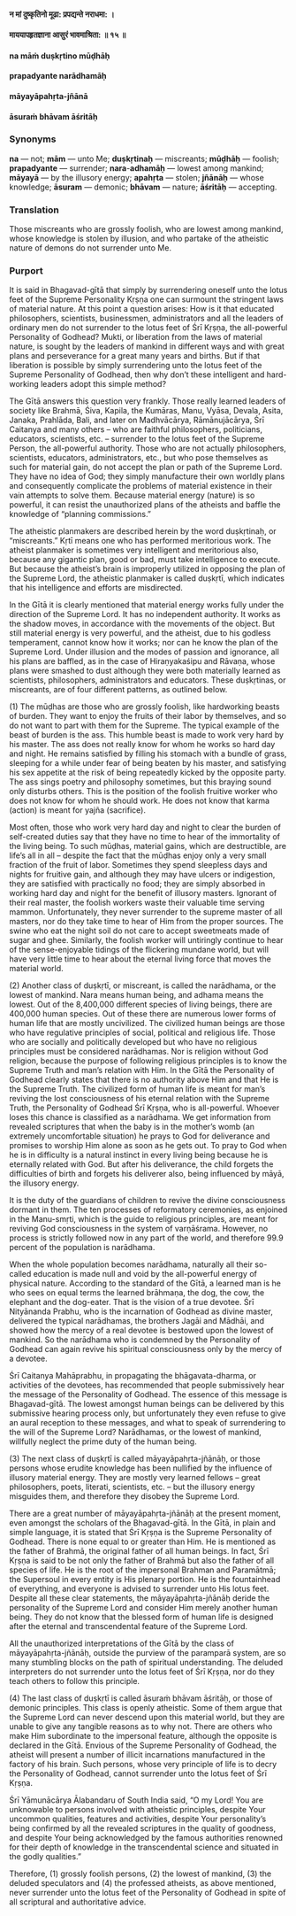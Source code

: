 #### न मां दुष्कृतिनो मूढा: प्रपद्यन्ते नराधमा: ।
#### माययापहृतज्ञाना आसुरं भावमाश्रिता: ॥ १५ ॥

#### na māṁ duṣkṛtino mūḍhāḥ
#### prapadyante narādhamāḥ
#### māyayāpahṛta-jñānā
#### āsuraṁ bhāvam āśritāḥ

### Synonyms

**na** — not; **mām** — unto Me; **duṣkṛtinaḥ** — miscreants; **mūḍhāḥ** — foolish; **prapadyante** — surrender; **nara**-**adhamāḥ** — lowest among mankind; **māyayā** — by the illusory energy; **apahṛta** — stolen; **jñānāḥ** — whose knowledge; **āsuram** — demonic; **bhāvam** — nature; **āśritāḥ** — accepting.

### Translation

Those miscreants who are grossly foolish, who are lowest among mankind, whose knowledge is stolen by illusion, and who partake of the atheistic nature of demons do not surrender unto Me.

### Purport

It is said in Bhagavad-gītā that simply by surrendering oneself unto the lotus feet of the Supreme Personality Kṛṣṇa one can surmount the stringent laws of material nature. At this point a question arises: How is it that educated philosophers, scientists, businessmen, administrators and all the leaders of ordinary men do not surrender to the lotus feet of Śrī Kṛṣṇa, the all-powerful Personality of Godhead? Mukti, or liberation from the laws of material nature, is sought by the leaders of mankind in different ways and with great plans and perseverance for a great many years and births. But if that liberation is possible by simply surrendering unto the lotus feet of the Supreme Personality of Godhead, then why don’t these intelligent and hard-working leaders adopt this simple method?

The Gītā answers this question very frankly. Those really learned leaders of society like Brahmā, Śiva, Kapila, the Kumāras, Manu, Vyāsa, Devala, Asita, Janaka, Prahlāda, Bali, and later on Madhvācārya, Rāmānujācārya, Śrī Caitanya and many others – who are faithful philosophers, politicians, educators, scientists, etc. – surrender to the lotus feet of the Supreme Person, the all-powerful authority. Those who are not actually philosophers, scientists, educators, administrators, etc., but who pose themselves as such for material gain, do not accept the plan or path of the Supreme Lord. They have no idea of God; they simply manufacture their own worldly plans and consequently complicate the problems of material existence in their vain attempts to solve them. Because material energy (nature) is so powerful, it can resist the unauthorized plans of the atheists and baffle the knowledge of “planning commissions.”

The atheistic planmakers are described herein by the word duṣkṛtinaḥ, or “miscreants.” Kṛtī means one who has performed meritorious work. The atheist planmaker is sometimes very intelligent and meritorious also, because any gigantic plan, good or bad, must take intelligence to execute. But because the atheist’s brain is improperly utilized in opposing the plan of the Supreme Lord, the atheistic planmaker is called duṣkṛtī, which indicates that his intelligence and efforts are misdirected.

In the Gītā it is clearly mentioned that material energy works fully under the direction of the Supreme Lord. It has no independent authority. It works as the shadow moves, in accordance with the movements of the object. But still material energy is very powerful, and the atheist, due to his godless temperament, cannot know how it works; nor can he know the plan of the Supreme Lord. Under illusion and the modes of passion and ignorance, all his plans are baffled, as in the case of Hiraṇyakaśipu and Rāvaṇa, whose plans were smashed to dust although they were both materially learned as scientists, philosophers, administrators and educators. These duṣkṛtinas, or miscreants, are of four different patterns, as outlined below.

(1) The mūḍhas are those who are grossly foolish, like hardworking beasts of burden. They want to enjoy the fruits of their labor by themselves, and so do not want to part with them for the Supreme. The typical example of the beast of burden is the ass. This humble beast is made to work very hard by his master. The ass does not really know for whom he works so hard day and night. He remains satisfied by filling his stomach with a bundle of grass, sleeping for a while under fear of being beaten by his master, and satisfying his sex appetite at the risk of being repeatedly kicked by the opposite party. The ass sings poetry and philosophy sometimes, but this braying sound only disturbs others. This is the position of the foolish fruitive worker who does not know for whom he should work. He does not know that karma (action) is meant for yajña (sacrifice).

Most often, those who work very hard day and night to clear the burden of self-created duties say that they have no time to hear of the immortality of the living being. To such mūḍhas, material gains, which are destructible, are life’s all in all – despite the fact that the mūḍhas enjoy only a very small fraction of the fruit of labor. Sometimes they spend sleepless days and nights for fruitive gain, and although they may have ulcers or indigestion, they are satisfied with practically no food; they are simply absorbed in working hard day and night for the benefit of illusory masters. Ignorant of their real master, the foolish workers waste their valuable time serving mammon. Unfortunately, they never surrender to the supreme master of all masters, nor do they take time to hear of Him from the proper sources. The swine who eat the night soil do not care to accept sweetmeats made of sugar and ghee. Similarly, the foolish worker will untiringly continue to hear of the sense-enjoyable tidings of the flickering mundane world, but will have very little time to hear about the eternal living force that moves the material world.

(2) Another class of duṣkṛtī, or miscreant, is called the narādhama, or the lowest of mankind. Nara means human being, and adhama means the lowest. Out of the 8,400,000 different species of living beings, there are 400,000 human species. Out of these there are numerous lower forms of human life that are mostly uncivilized. The civilized human beings are those who have regulative principles of social, political and religious life. Those who are socially and politically developed but who have no religious principles must be considered narādhamas. Nor is religion without God religion, because the purpose of following religious principles is to know the Supreme Truth and man’s relation with Him. In the Gītā the Personality of Godhead clearly states that there is no authority above Him and that He is the Supreme Truth. The civilized form of human life is meant for man’s reviving the lost consciousness of his eternal relation with the Supreme Truth, the Personality of Godhead Śrī Kṛṣṇa, who is all-powerful. Whoever loses this chance is classified as a narādhama. We get information from revealed scriptures that when the baby is in the mother’s womb (an extremely uncomfortable situation) he prays to God for deliverance and promises to worship Him alone as soon as he gets out. To pray to God when he is in difficulty is a natural instinct in every living being because he is eternally related with God. But after his deliverance, the child forgets the difficulties of birth and forgets his deliverer also, being influenced by māyā, the illusory energy.

It is the duty of the guardians of children to revive the divine consciousness dormant in them. The ten processes of reformatory ceremonies, as enjoined in the Manu-smṛti, which is the guide to religious principles, are meant for reviving God consciousness in the system of varṇāśrama. However, no process is strictly followed now in any part of the world, and therefore 99.9 percent of the population is narādhama.

When the whole population becomes narādhama, naturally all their so-called education is made null and void by the all-powerful energy of physical nature. According to the standard of the Gītā, a learned man is he who sees on equal terms the learned brāhmaṇa, the dog, the cow, the elephant and the dog-eater. That is the vision of a true devotee. Śrī Nityānanda Prabhu, who is the incarnation of Godhead as divine master, delivered the typical narādhamas, the brothers Jagāi and Mādhāi, and showed how the mercy of a real devotee is bestowed upon the lowest of mankind. So the narādhama who is condemned by the Personality of Godhead can again revive his spiritual consciousness only by the mercy of a devotee.

Śrī Caitanya Mahāprabhu, in propagating the bhāgavata-dharma, or activities of the devotees, has recommended that people submissively hear the message of the Personality of Godhead. The essence of this message is Bhagavad-gītā. The lowest amongst human beings can be delivered by this submissive hearing process only, but unfortunately they even refuse to give an aural reception to these messages, and what to speak of surrendering to the will of the Supreme Lord? Narādhamas, or the lowest of mankind, willfully neglect the prime duty of the human being.

(3) The next class of duṣkṛtī is called māyayāpahṛta-jñānāḥ, or those persons whose erudite knowledge has been nullified by the influence of illusory material energy. They are mostly very learned fellows – great philosophers, poets, literati, scientists, etc. – but the illusory energy misguides them, and therefore they disobey the Supreme Lord.

There are a great number of māyayāpahṛta-jñānāḥ at the present moment, even amongst the scholars of the Bhagavad-gītā. In the Gītā, in plain and simple language, it is stated that Śrī Kṛṣṇa is the Supreme Personality of Godhead. There is none equal to or greater than Him. He is mentioned as the father of Brahmā, the original father of all human beings. In fact, Śrī Kṛṣṇa is said to be not only the father of Brahmā but also the father of all species of life. He is the root of the impersonal Brahman and Paramātmā; the Supersoul in every entity is His plenary portion. He is the fountainhead of everything, and everyone is advised to surrender unto His lotus feet. Despite all these clear statements, the māyayāpahṛta-jñānāḥ deride the personality of the Supreme Lord and consider Him merely another human being. They do not know that the blessed form of human life is designed after the eternal and transcendental feature of the Supreme Lord.

All the unauthorized interpretations of the Gītā by the class of māyayāpahṛta-jñānāḥ, outside the purview of the paramparā system, are so many stumbling blocks on the path of spiritual understanding. The deluded interpreters do not surrender unto the lotus feet of Śrī Kṛṣṇa, nor do they teach others to follow this principle.

(4) The last class of duṣkṛtī is called āsuraṁ bhāvam āśritāḥ, or those of demonic principles. This class is openly atheistic. Some of them argue that the Supreme Lord can never descend upon this material world, but they are unable to give any tangible reasons as to why not. There are others who make Him subordinate to the impersonal feature, although the opposite is declared in the Gītā. Envious of the Supreme Personality of Godhead, the atheist will present a number of illicit incarnations manufactured in the factory of his brain. Such persons, whose very principle of life is to decry the Personality of Godhead, cannot surrender unto the lotus feet of Śrī Kṛṣṇa.

Śrī Yāmunācārya Ālabandaru of South India said, “O my Lord! You are unknowable to persons involved with atheistic principles, despite Your uncommon qualities, features and activities, despite Your personality’s being confirmed by all the revealed scriptures in the quality of goodness, and despite Your being acknowledged by the famous authorities renowned for their depth of knowledge in the transcendental science and situated in the godly qualities.”

Therefore, (1) grossly foolish persons, (2) the lowest of mankind, (3) the deluded speculators and (4) the professed atheists, as above mentioned, never surrender unto the lotus feet of the Personality of Godhead in spite of all scriptural and authoritative advice.